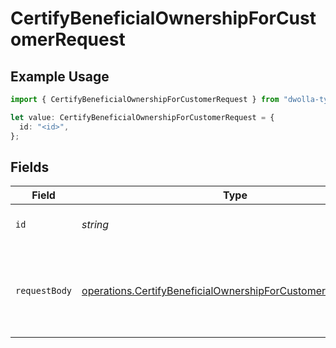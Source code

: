 # CertifyBeneficialOwnershipForCustomerRequest

## Example Usage

```typescript
import { CertifyBeneficialOwnershipForCustomerRequest } from "dwolla-typescript/models/operations";

let value: CertifyBeneficialOwnershipForCustomerRequest = {
  id: "<id>",
};
```

## Fields

| Field                                                                                                                                      | Type                                                                                                                                       | Required                                                                                                                                   | Description                                                                                                                                |
| ------------------------------------------------------------------------------------------------------------------------------------------ | ------------------------------------------------------------------------------------------------------------------------------------------ | ------------------------------------------------------------------------------------------------------------------------------------------ | ------------------------------------------------------------------------------------------------------------------------------------------ |
| `id`                                                                                                                                       | *string*                                                                                                                                   | :heavy_check_mark:                                                                                                                         | Customer unique identifier                                                                                                                 |
| `requestBody`                                                                                                                              | [operations.CertifyBeneficialOwnershipForCustomerRequestBody](../../models/operations/certifybeneficialownershipforcustomerrequestbody.md) | :heavy_check_mark:                                                                                                                         | Parameters for certifying beneficial ownership for a Customer                                                                              |